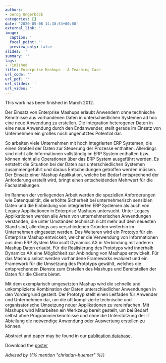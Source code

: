 ```yaml
---
authors:
- Gerog Ungerböck
categories: []
date: '2020-05-08 14:38:53+00:00'
external_link: ''
image:
  caption: ''
  focal_point: ''
  preview_only: false
slides: ''
summary: ''
tags:
- Finished
title: Enterprise Mashups - A Teaching Case
url_code: ''
url_pdf: ''
url_slides: ''
url_video: ''
---
```


This work has been finished in March 2012.

Der Einsatz von Enterprise Mashups erlaubt Anwendern ohne technische Kenntnisse aus vorhandenen Daten in unterschiedlichen Systemen ad hoc eine neue Anwendung zu erstellen. Die Integration heterogener Daten in eine neue Anwendung durch den Endanwender, stellt gerade im Einsatz von Unternehmen ein großes noch ungenutztes Potential dar.

So arbeiten viele Unternehmen mit hoch integrierten ERP Systemen, die einen Großteil der Daten zur Steuerung der Prozesse enthalten. Allerdings sind nicht alle Informationen vollständig im ERP System enthalten bzw. können nicht alle Operationen über das ERP System ausgeführt werden. Es entsteht die Situation bei der Daten aus unterschiedlichen Systemen zusammengeführt und daraus Entscheidungen getroffen werden müssen. Der Einsatz einer Mashup Applikation, welche bei Bedarf entsprechend der Anforderung erstellt wird, bringt einen entscheidenden Mehrwert für die Fachabteilungen.

Im Rahmen der vorliegenden Arbeit werden die speziellen Anforderungen wie Datenqualität, die erhöhte Sicherheit bei unternehmerisch sensiblen Daten und die Einbindung von integrierten ERP Systemen als auch von Legacy Applikationen in Enterprise Mashups untersucht. Unter Legacy Applikationen werden alle Arten von unternehmerischen Anwendungen verstanden, die unter Umständen technisch nicht mehr auf dem neuesten Stand sind, allerdings aus verschiedenen Gründen weiterhin im Unternehmen eingesetzt werden. Des Weiteren wird ein Prototyp für ein Enterprise Mashup entwickelt, welcher die Verwendung von Informationen aus dem ERP System Microsoft Dynamics AX in Verbindung mit anderen Mashup Daten erlaubt. Für die Realisierung des Prototyps wird innerhalb Dynamics AX eine Möglichkeit zur Anbindung von Mashups entwickelt. Für das Mashup selbst werden vorhandene Frameworks evaluiert und ein Framework für die Umsetzung des Prototyps gewählt, welches die entsprechenden Dienste zum Erstellen des Mashups und Bereitstellen der Daten für die Clients bietet.

Mit dem exemplarisch umgesetzten Mashup wird die schnelle und unkomplizierte Kombination der Daten unterschiedlicher Anwendungen in den Vordergrund gestellt. Der Prototyp stellt einen Leitfaden für Anwender und Unternehmen dar, um die oft komplizierte technische und organisatorische Umsetzung neuer Applikationen zu vereinfachen. Mit Mashups wird Mitarbeiten ein Werkzeug bereit gestellt, um bei Bedarf selbst ohne Programmierkenntnisse und ohne die Unterstützung der IT Abteilung die notwendige Anwendung oder Auswertung erstellen zu können.

Abstract and paper may be found in our <a class="external" href="http://publik.tuwien.ac.at/showentry.php?ID=216156&amp;lang=2">publication database</a>.

 Download the [poster](https://www.big.tuwien.ac.at/app/uploads/2016/10/Ungerböck_poster.pdf)

*Advised by {{% mention "christian-huemer" %}}*